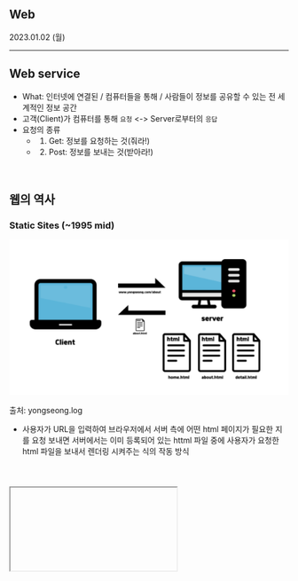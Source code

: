 ## Web 

2023.01.02 (월)

---

## Web service 
- What: 인터넷에 연결된 / 컴퓨터들을 통해 / 사람들이 정보를 공유할 수 있는 전 세계적인 정보 공간
- 고객(Client)가 컴퓨터를 통해 `요청` <-> Server로부터의 `응답` 
- 요청의 종류
    - 1. Get: 정보를 요청하는 것(줘라!) 
    - 2. Post: 정보를 보내는 것(받아라!)

<br>

## 웹의 역사

### Static Sites (~1995 mid)
![](./img/staticweb.png)

출처: yongseong.log

- 사용자가 URL을 입력하여 브라우저에서 서버 측에 어떤 html 페이지가 필요한 지를 요청 보내면 서버에서는 이미 등록되어 있는 httml 파일 중에 사용자가 요청한 html 파일을 보내서 렌더링 시켜주는 식의 작동 방식 

<br>

### <iframe> 도입 (1996~)
- iframe 태그가 도입되었고, 페이지 내에서 부분적으로 문서를 받아와서 업데이트하는 방식이 가능해짐 
- ifame 태그: inline frame의 약자로써 해당 웹 페이지 안에 다른 html 파일을 불러와서 삽입할 수 있는 기능 제공 
![](./img/iframe.png)

출처: coding-factory tistory

<br>

### XMLHttpRequest (1998~)
- fetch api의 원조격이라고 볼 수 있는 XMLHttpRequest가 등장하면서 html 문서 전체가 아니라 Json 형식으로 서버에서 필요한 데이터만 받아와서 JavaScript를 통해 페이지에 렌더링 할 수 있게끔 발전 

<br>

### Ajax (2005~)
- 위에 언급했던 방식이 본격적으로 AJAX라는 이름을 가지게 됨 
- 사용자가 한 페이지에 머무르면서 필요한 데이터를 서버에서 받아와 부분적으로 업데이트하는 방식 

<br>

## Web page
인터넷을 이용하면서 접속하게 되는 페이지는 크게 두 가지로 나뉨 
- 1. 정적 웹 페이지
- 2. 동적 웹 페이지 

<br>

- 정적 웹 페이지 vs 동적 웹 페이지 
  ![](./img/webpage.png)
  
  출처: Dyunge_100.log

정적 웹 페이지의 경우 웹 서버가 요청을 받은 경우 서버는 추가적인 처리과정 없이 클라이언트에게 응답을 보내줌

<br>

### 정적 웹 페이지(Static Web page)
![](./img/static.png)

출처: hogni tistory

- 웹 서버에 **이미 저장된 파일**(HTML 파일, 이미지, JavaScript 파일 등)을 클르아이언트에게 전송하는 웹 페이지
- 사용자는 서버에 저장된 데이터가 변경되지 않는 한 **고정된 웹 페이지**를 계속 보게 됨 
- 따라서 모든 사용자는 같은 결과의 웹 페이지를 서버에 요청하고 응답 받게 됨 
- 예로 들어 회사나 개인의 소개 페이지가 정적 웹 페이지의 좋은 예시 

<br>

#### 정적 웹 페이지 장/단점
- 장점
    - 빠른 속도: 다른 처리 없이 Just 요청에 대한 파일만 전송하므로 빠름
    - 저비용: 단순한 문서로 웹 서버 구축하므로 호스팅 서버에 연결하는 비용 小
- 단점 
    - 서비스 제공의 한계: 저장된 정보만 보여주므로 서비스가 한정적 
    - 관리의 어려움: 추가, 삭제, 수정 등의 작업이 모두 코드를 직접 건드려야 하므로 관리가 힘듦 

<br>

### 동적 웹 페이지(Dynamic web page)
- 서버에 저장된 HTML 파일이 그대로 브라우저에 나오는 것이 아닌, 동적으로 만들어지는 웹 페이지 
- 요청에 관해 사용자는 **조건에 따라 다른 결과**를 받게 됨 
- 사용자는 **상황, 시간, 요청 등에 따라 달라지는 웹 페이지**를 보게 됨 

<br> 

#### 동적 웹 페이지 종류 

1. CSR (Client Side Rendering)
- 데이터가 없는 HTML 문서나 Static 파일만을 처음에 받아와 로드하고, 이후에 데이터를 요청하여 받아오는 방식 
- JavaScript를 사용하여 브라우저에서 페이지를 직접 렌더링 진행 
- 모든 로직, 데이터 가져오기, 템플릿 및 라우팅 등은 서버가 아닌 클라이언트 측에서 처리 
  
2. SSR (Server Side Rendering)
- CSR과 상반되게 서버에서 동적으로 데이터까지 전부 삽입하여 완성돤 HTML을 넘겨줌 
- 서버 렌더링은 브라우저에서 응답을 받기 전에 처리되므로 클라이언트에서 데이터를 가져오거나 템플릿 작성에 대한 추가 왕복 발생 X 

3. MPA (Multi Page Aplication)
- 새로운 페이지를 요청할 때마다 정적 리소스가 다운되고, 그에 맞춰 전체 페이지를 렌러딩 하는 방식 (즉, SSR 방식으로 렌더링)
- 사용자가 어떠한 요청을 하면(인터넷 주소창에 주소를 입력하거나 링크를 클릭하는 등) 그에 맞는 완전한 페이지를 받아오고 다시 렌터링 
- 장점: 검색 엔진 최적화(SEO, Search Engine Optimization) 관점에서 유리 
- 단점: 새로운 페이지로 이동할 때마다 완전히 새로 렌더링 되므로 깜빡거리고, 프론트엔드와 백엔드가 밀접하게 연결되어 개발 복잡 

4. SPA (Single Page Application)
- 웹 애플리케이션에 필요한 모든 정적 리소스를 최초 한 번만 다운로드 
- 그 이후, 새로운 페이지에 대한 요청이 있을 때마다 페이지 갱신에 필요한 데이터만 전달 받고, 그 정보를 기준으로 페이지를 갱신 (즉, CSR 방식으로 렌러딩) 
- SPA 만드는 데 사용되는 프레임워크: React, Bue, Angular
- 장점
    - 최초 접속 시 맨 첫 페이지 로딩 시간은 길어도 이후 페이지부터 속도가 빠름
    - MPA와 달리 깜빡거림이 없고 반응 속도가 좋음 
    - 로컬 데이터를 효과적으로 캐싱 
- 단점
    - 초기 구동 속도 느림 
    - SEO에 불리 

--- 
#### 참고 

@ https://velog.io/@kysung95/SSR-vs-CSR-%EB%8B%B9%EC%8B%A0%EC%9D%98-%EC%84%A0%ED%83%9D%EC%9D%80-feat.-ssg

@ https://velog.io/@dyunge_100/WEB-%EC%A0%95%EC%A0%81-%EC%9B%B9-%ED%8E%98%EC%9D%B4%EC%A7%80%EC%99%80-%EB%8F%99%EC%A0%81-%EC%9B%B9-%ED%8E%98%EC%9D%B4%EC%A7%80

@ https://coding-factory.tistory.com/892


